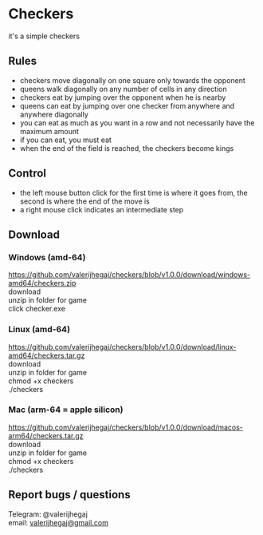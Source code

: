 # Checkers

it's a simple checkers

## Rules
- checkers move diagonally on one square only towards the opponent
- queens walk diagonally on any number of cells in any direction
- checkers eat by jumping over the opponent when he is nearby
- queens can eat by jumping over one checker from anywhere and anywhere diagonally
- you can eat as much as you want in a row and not necessarily have the maximum amount
- if you can eat, you must eat
- when the end of the field is reached, the checkers become kings

## Control
- the left mouse button click for the first time is where it goes from, the second is where the end of the move is
- a right mouse click indicates an intermediate step

## Download

### Windows (amd-64)
https://github.com/valerijhegaj/checkers/blob/v1.0.0/download/windows-amd64/checkers.zip \
download \
unzip in folder for game \
click checker.exe

### Linux (amd-64)
https://github.com/valerijhegaj/checkers/blob/v1.0.0/download/linux-amd64/checkers.tar.gz \
download \
unzip in folder for game \
chmod +x checkers \
./checkers

### Mac (arm-64 = apple silicon)
https://github.com/valerijhegaj/checkers/blob/v1.0.0/download/macos-arm64/checkers.tar.gz \
download \
unzip in folder for game \
chmod +x checkers \
./checkers

## Report bugs / questions

Telegram: @valerijhegaj \
email: valerijhegaj@gmail.com